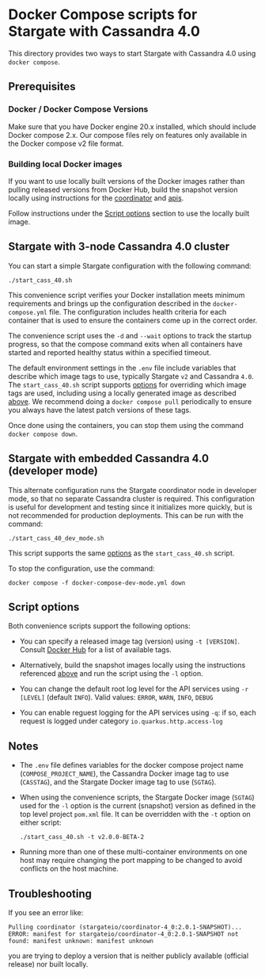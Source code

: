 # Docker Compose scripts for Stargate with Cassandra 4.0

This directory provides two ways to start Stargate with Cassandra 4.0 using `docker compose`.

## Prerequisites

### Docker / Docker Compose Versions

Make sure that you have Docker engine 20.x installed, which should include Docker compose 2.x. Our compose files rely on features only available in the Docker compose v2 file format.

### Building local Docker images
If you want to use locally built versions of the Docker images rather than pulling released versions from Docker Hub, build the snapshot version locally using instructions for the [coordinator](../../coordinator/README.md) and [apis](../../apis/README.md).

Follow instructions under the [Script options](#script-options) section to use the locally built image.

## Stargate with 3-node Cassandra 4.0 cluster

You can start a simple Stargate configuration with the following command:

```
./start_cass_40.sh
``` 

This convenience script verifies your Docker installation meets minimum requirements and brings up the configuration described in the `docker-compose.yml` file. The configuration includes health criteria for each container that is used to ensure the containers come up in the correct order.

The convenience script uses the `-d` and `--wait` options to track the startup progress, so that the compose command exits when all containers have started and reported healthy status within a specified timeout.

The default environment settings in the `.env` file include variables that describe which image tags to use, typically Stargate `v2` and Cassandra `4.0`. The `start_cass_40.sh` script supports [options](#script-options) for overriding which image tags are used, including using a locally generated image as described [above](#building-the-local-docker-image). We recommend doing a `docker compose pull` periodically to ensure you always have the latest patch versions of these tags.

Once done using the containers, you can stop them using the command `docker compose down`.

## Stargate with embedded Cassandra 4.0 (developer mode) 

This alternate configuration runs the Stargate coordinator node in developer mode, so that no separate Cassandra cluster is required. This configuration is useful for development and testing since it initializes more quickly, but is not recommended for production deployments. This can be run with the command:

```
./start_cass_40_dev_mode.sh
``` 

This script supports the same [options](#script-options) as the `start_cass_40.sh` script.

To stop the configuration, use the command:

```
docker compose -f docker-compose-dev-mode.yml down
``` 

## Script options

Both convenience scripts support the following options:

* You can specify a released image tag (version) using `-t [VERSION]`. Consult [Docker Hub](https://hub.docker.com/r/stargateio/coordinator-4_0/tags) for a list of available tags.

* Alternatively, build the snapshot images locally using the instructions referenced [above](#building-local-docker-images) and run the script using the `-l` option.

* You can change the default root log level for the API services using `-r [LEVEL]` (default `INFO`). Valid values: `ERROR`, `WARN`, `INFO`, `DEBUG`

* You can enable reguest logging for the API services using `-q`: if so, each request is logged under category `io.quarkus.http.access-log`

## Notes

* The `.env` file defines variables for the docker compose project name (`COMPOSE_PROJECT_NAME`), the Cassandra Docker image tag to use (`CASSTAG`), and the Stargate Docker image tag to use (`SGTAG`).

* When using the convenience scripts, the Stargate Docker image (`SGTAG`) used for the `-l` option is the current (snapshot) version as defined in the top level project `pom.xml` file. It can be overridden with the `-t` option on either script:

  `./start_cass_40.sh -t v2.0.0-BETA-2`

* Running more than one of these multi-container environments on one host may require changing the port mapping to be changed to avoid conflicts on the host machine.

## Troubleshooting

If you see an error like:
```
Pulling coordinator (stargateio/coordinator-4_0:2.0.1-SNAPSHOT)...
ERROR: manifest for stargateio/coordinator-4_0:2.0.1-SNAPSHOT not found: manifest unknown: manifest unknown
```

you are trying to deploy a version that is neither publicly available (official release) nor built locally.

